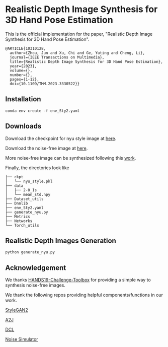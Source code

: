 # Realistic Depth Image Synthesis for 3D Hand Pose Estimation
This is the official implementation for the paper, "Realistic Depth Image Synthesis for 3D Hand Pose Estimation".

```
@ARTICLE{10310128,
  author={Zhou, Jun and Xu, Chi and Ge, Yuting and Cheng, Li},
  journal={IEEE Transactions on Multimedia}, 
  title={Realistic Depth Image Synthesis for 3D Hand Pose Estimation}, 
  year={2023},
  volume={},
  number={},
  pages={1-12},
  doi={10.1109/TMM.2023.3330522}}

```


## Installation
```
conda env create -f env_Sty2.yaml
```



## Downloads

Download the checkpoint for nyu style image at [here](
https://1drv.ms/f/c/1ed9576d2145b823/EoVwSqY6ji1JvjEi1mUvR5gBhkRr51PBPBM0WbdtuxmXow?e=RifYwH).

Download the noise-free image at [here](
https://1drv.ms/f/c/1ed9576d2145b823/EoVwSqY6ji1JvjEi1mUvR5gBhkRr51PBPBM0WbdtuxmXow?e=RifYwH).

More noise-free image can be synthesized following this [work](https://github.com/anilarmagan/HANDS19-Challenge-Toolbox).

Finally, the directories look like
```
├── ckpt
│   └── nyu_style.pkl
├── data
│   ├── 2-0_Is
│   └── mean_std.npy
├── Dataset_utils
├── Dnnlib
├── env_Sty2.yaml
├── generate_nyu.py
├── Metrics
├── Networks
└── Torch_utils
```

## Realistic Depth Images Generation
```
python generate_nyu.py
```


## Acknowledgement

We thanks [HANDS19-Challenge-Toolbox](https://github.com/anilarmagan/HANDS19-Challenge-Toolbox) for providing a simple way to synthesis noise-free images.

We thank the following repos providing helpful components/functions in our work.

[StyleGAN2](https://github.com/NVlabs/stylegan2)

[A2J](https://github.com/zhangboshen/A2J)

[DCL](https://github.com/Jhonve/DCL-DepthSynthesis)

[Noise Simulator](https://github.com/ShudaLi/rgbd_simulation)

